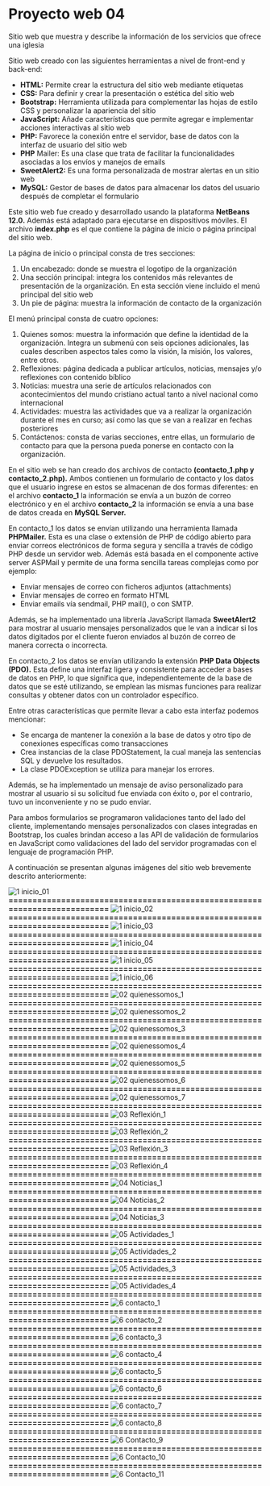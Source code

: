 # Proyecto web 04
Sitio web que muestra y describe la información de los servicios que ofrece una iglesia

Sitio web creado con las siguientes herramientas a nivel de front-end y back-end:

- **HTML:** 	Permite crear la estructura del sitio web mediante etiquetas
- **CSS:** 	Para definir y crear la presentación o estética del sitio web
- **Bootstrap:**	Herramienta utilizada para complementar las hojas de estilo CSS y personalizar la apariencia del sitio
- **JavaScript:** 	Añade características que permite agregar e implementar acciones interactivas al sitio web
- **PHP:** 	Favorece la conexión entre el servidor, base de datos con la interfaz de usuario del sitio web
- **PHP** Mailer:	Es una clase que trata de facilitar la funcionalidades asociadas a los envíos y manejos de emails
- **SweetAlert2:**	Es una forma personalizada de mostrar alertas en un sitio web
- **MySQL:**	Gestor de bases de datos para almacenar los datos del usuario después de completar el formulario

Este sitio web fue creado y desarrollado usando la plataforma **NetBeans 12.0.** Además está adaptado para ejecutarse en dispositivos móviles. El archivo **index.php** es el que contiene la página de inicio o página principal del sitio web.

La página de inicio o principal consta de tres secciones: 

1.	Un encabezado: donde se muestra el logotipo de la organización
2.	Una sección principal: integra los contenidos más relevantes de presentación de la organización. En esta sección viene incluido el menú principal del sitio web
3.	Un pie de página: muestra la información de contacto de la organización

El menú principal consta de cuatro opciones: 

1.	Quienes somos: muestra la información que define la identidad de la organización. Integra un submenú con seis opciones adicionales, las cuales describen aspectos tales como la visión, la misión, los valores, entre otros.
2.	Reflexiones: página dedicada a publicar artículos, noticias, mensajes y/o reflexiones con contenido bíblico
3.	Noticias: muestra una serie de artículos relacionados con acontecimientos del mundo cristiano actual tanto a nivel nacional como internacional 
4.	Actividades: muestra las actividades que va a realizar la organización durante el mes en curso; así como las que se van a realizar en fechas posteriores 
5.	Contáctenos: consta de varias secciones, entre ellas, un formulario de contacto para que la persona pueda ponerse en contacto con la organización.

En el sitio web se han creado dos archivos de contacto **(contacto_1.php y contacto_2.php).** Ambos contienen un formulario de contacto y los datos que el usuario ingrese en estos se almacenan de dos formas diferentes: en el archivo **contacto_1** la información se envía a un buzón de correo electrónico y en el archivo **contacto_2** la información se envía a una base de datos creada en **MySQL Server.**

En contacto_1 los datos se envían utilizando una herramienta llamada **PHPMailer.** Esta es una clase o extensión de PHP de código abierto para enviar correos electrónicos de forma segura y sencilla a través de código PHP desde un servidor web. Además está basada en el componente active server ASPMail y permite de una forma sencilla tareas complejas como por ejemplo:

-	Enviar mensajes de correo con ficheros adjuntos (attachments) 
-	Enviar mensajes de correo en formato HTML 
-	Enviar emails vía sendmail, PHP mail(), o con SMTP.

Además, se ha implementado una librería JavaScript llamada **SweetAlert2** para mostrar al usuario mensajes personalizados que le van a indicar si los datos digitados por el cliente fueron enviados al buzón de correo de manera correcta o incorrecta.

En contacto_2 los datos se envían utilizando la extensión **PHP Data Objects (PDO).** Esta define una interfaz ligera y consistente para acceder a bases de datos en PHP, lo que significa que, independientemente de la base de datos que se esté utilizando, se emplean las mismas funciones para realizar consultas y obtener datos con un controlador específico.

Entre otras características que permite llevar a cabo esta interfaz podemos mencionar:

-	Se encarga de mantener la conexión a la base de datos y otro tipo de conexiones específicas como transacciones
-	Crea instancias de la clase PDOStatement, la cual maneja las sentencias SQL y devuelve los resultados. 
-	La clase PDOException se utiliza para manejar los errores.

Además, se ha implementado un mensaje de aviso personalizado para mostrar al usuario si su solicitud fue enviada con éxito o, por el contrario, tuvo un inconveniente y no se pudo enviar.

Para ambos formularios se programaron validaciones tanto del lado del cliente, implementando mensajes personalizados con clases integradas en Bootstrap, los cuales brindan acceso a las API de validación de formularios en JavaScript como validaciones del lado del servidor programadas con el lenguaje de programación PHP.

A continuación se presentan algunas imágenes del sitio web brevemente descrito anteriormente:

![1  inicio_01](https://github.com/user-attachments/assets/76f375d7-7015-4093-97b7-41e3b62d4caa)
**==========================================================================**
![1  inicio_02](https://github.com/user-attachments/assets/87269a2c-d1a1-45da-86b0-600cac730043)
**==========================================================================**
![1  inicio_03](https://github.com/user-attachments/assets/d4fa92e3-6ac1-45b9-bb54-35bb1d85ac92)
**==========================================================================**
![1  inicio_04](https://github.com/user-attachments/assets/6323420d-3344-418d-a6d0-2ef169fd0b4f)
**==========================================================================**
![1  inicio_05](https://github.com/user-attachments/assets/5b4c3d30-efdd-407a-939c-9fd52ffde890)
**==========================================================================**
![1  inicio_06](https://github.com/user-attachments/assets/92194c39-9f47-4cd4-be41-ddd04845fbf2)
**==========================================================================**
![02  quienessomos_1](https://github.com/user-attachments/assets/404e7889-e0a5-4760-9e6f-0714c771763e)
**==========================================================================**
![02  quienessomos_2](https://github.com/user-attachments/assets/cc898253-5cdf-41d9-b920-ccee58a97108)
**==========================================================================**
![02  quienessomos_3](https://github.com/user-attachments/assets/b692b67b-ca57-471f-8e02-769f28cde2cd)
**==========================================================================**
![02  quienessomos_4](https://github.com/user-attachments/assets/57f71012-7c6e-41a7-b39d-d9073509f608)
**==========================================================================**
![02  quienessomos_5](https://github.com/user-attachments/assets/401226dc-1227-4f9d-91c7-db3fe14d8fc8)
**==========================================================================**
![02  quienessomos_6](https://github.com/user-attachments/assets/faca5024-d33b-4ca2-9b29-ceeaca1284e7)
**==========================================================================**
![02  quienessomos_7](https://github.com/user-attachments/assets/8bbb021f-a4ca-41c7-8c10-596f05f0222c)
**==========================================================================**
![03  Reflexión_1](https://github.com/user-attachments/assets/b984b80d-bbcb-4e58-ab6a-5f01e3211160)
**==========================================================================**
![03  Reflexión_2](https://github.com/user-attachments/assets/f376bf71-c502-4546-ba9c-09dc98b6d999)
**==========================================================================**
![03  Reflexión_3](https://github.com/user-attachments/assets/603e285f-7f60-49f7-a250-417aa3ca291f)
**==========================================================================**
![03  Reflexión_4](https://github.com/user-attachments/assets/ac763e2a-cd6c-4a0b-ad4d-6eb955e3a306)
**==========================================================================**
![04  Noticias_1](https://github.com/user-attachments/assets/b8ffd2ef-bf6a-4595-805e-4f7169390f1e)
**==========================================================================**
![04  Noticias_2](https://github.com/user-attachments/assets/d6d5299f-94d1-4bb6-9cb5-8a42ca21fca4)
**==========================================================================**
![04  Noticias_3](https://github.com/user-attachments/assets/169c26d1-926c-46ac-bd85-d5b95fc26480)
**==========================================================================**
![05  Actividades_1](https://github.com/user-attachments/assets/5b1b7348-5853-47ec-9aeb-da3d16f84153)
**==========================================================================**
![05  Actividades_2](https://github.com/user-attachments/assets/8c89d5cb-5f30-4a2f-995f-c367b76eeb3d)
**==========================================================================**
![05  Actividades_3](https://github.com/user-attachments/assets/ec1391bc-6179-48aa-ad06-2505290702c4)
**==========================================================================**
![05  Actividades_4](https://github.com/user-attachments/assets/69112fad-e699-4da3-b738-04a2e1e360bd)
**==========================================================================**
![6  contacto_1](https://github.com/misproyectosweb/proyecto-web-04/assets/98922137/fde8f80d-efb8-45d0-8f56-0fc4929b196c)
**==========================================================================**
![6  contacto_2](https://github.com/misproyectosweb/proyecto-web-04/assets/98922137/a98eff68-7040-4410-a759-d26844680ea3)
**==========================================================================**
![6  contacto_3](https://github.com/misproyectosweb/proyecto-web-04/assets/98922137/101bc19c-53c3-4755-8e1f-764ea7a3708d)
**==========================================================================**
![6  contacto_4](https://github.com/misproyectosweb/proyecto-web-04/assets/98922137/7b914597-ade5-4cde-adaf-fb1d7ba68daa)
**==========================================================================**
![6  contacto_5](https://github.com/misproyectosweb/proyecto-web-04/assets/98922137/f5586670-b783-407c-ad34-7e7e2e46aaa1)
**==========================================================================**
![6  contacto_6](https://github.com/misproyectosweb/proyecto-web-04/assets/98922137/bac733ad-2bd5-45c5-9b4f-d0e79ff3f55f)
**==========================================================================**
![6  contacto_7](https://github.com/misproyectosweb/proyecto-web-04/assets/98922137/6d3a5210-0bd8-48a2-97ff-ca60ab0708ab)
**==========================================================================**
![6  contacto_8](https://github.com/misproyectosweb/proyecto-web-04/assets/98922137/d6a23c23-034e-428b-a5cc-cae833eab4b0)
**==========================================================================**
![6  Contacto_9](https://github.com/misproyectosweb/proyecto-web-04/assets/98922137/e82e2ab6-1f06-486b-a79d-1347416263a8)
**==========================================================================**
![6  Contacto_10](https://github.com/misproyectosweb/proyecto-web-04/assets/98922137/53a19ce3-189c-4939-b4a9-cc0edcf8de28)
**==========================================================================**
![6  Contacto_11](https://github.com/misproyectosweb/proyecto-web-04/assets/98922137/ca269daf-7961-413c-947b-fa8e006d52f6)
